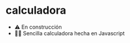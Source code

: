 # calculadora
- :warning: En construcción
- :woman_technologist: Sencilla calculadora hecha en Javascript
